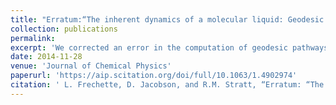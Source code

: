 ```yaml
---
title: "Erratum:“The inherent dynamics of a molecular liquid: Geodesic pathways through the potential energy landscape of a liquid of linear molecules”[J. Chem. Phys. 140, 174503 (2014)]"
collection: publications
permalink: 
excerpt: 'We corrected an error in the computation of geodesic pathways in a previous paper which improved their quantitative accuracy.'
date: 2014-11-28
venue: 'Journal of Chemical Physics'
paperurl: 'https://aip.scitation.org/doi/full/10.1063/1.4902974'
citation: ' L. Frechette, D. Jacobson, and R.M. Stratt, “Erratum: “The inherent dynamics of a molecular liquid: Geodesic pathways through the potential energy landscape of a liquid of linear molecules” [J. Chem. Phys. 140, 174503 (2014)],” J. Chem. Phys. 141, 209902 (2014).'
---
```

